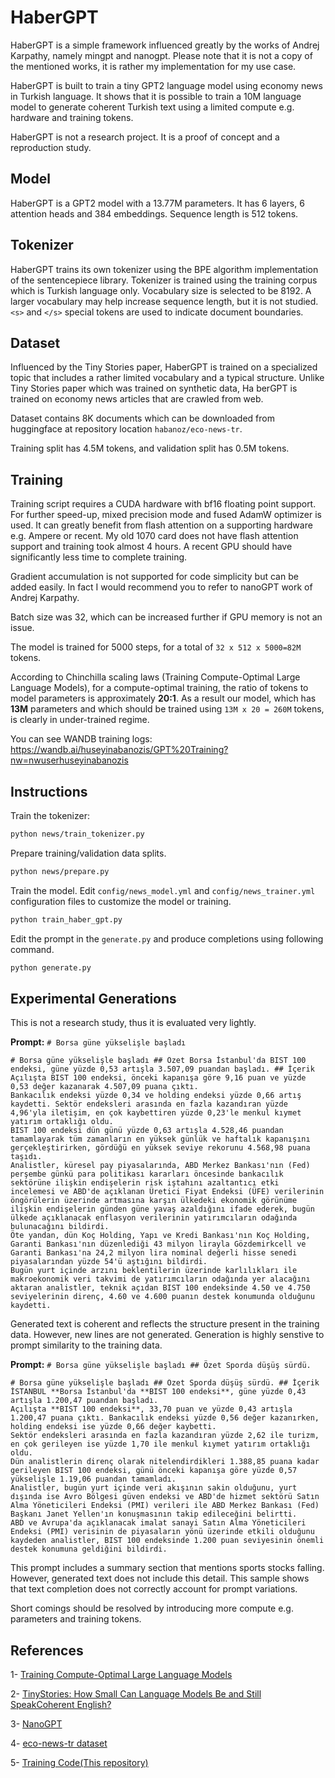 # HaberGPT

HaberGPT is a simple framework influenced greatly by the works of Andrej Karpathy, namely mingpt and nanogpt. Please note that it is not a copy of the mentioned works, it is rather my implementation for my use case. 

HaberGPT is built to train a tiny GPT2 language model using economy news in Turkish language. It shows that it is possible to train a 10M language model to generate coherent Turkish text using a limited compute e.g. hardware and training tokens.

HaberGPT is not a research project. It is a proof of concept and a reproduction study. 

## Model

HaberGPT is a GPT2 model with a 13.77M parameters. It has 6 layers, 6 attention heads and 384 embeddings. Sequence length is 512 tokens.

## Tokenizer

HaberGPT trains its own tokenizer using the BPE algorithm implementation of the sentencepiece library. Tokenizer is trained using the training corpus which is Turkish language only. Vocabulary size is selected to be 8192. A larger vocabulary may help increase sequence length, but it is not studied. `<s>` and `</s>` special tokens are used to indicate document boundaries.  

## Dataset

Influenced by the Tiny Stories paper, HaberGPT is trained on a specialized topic that includes a rather limited vocabulary and a typical structure. Unlike Tiny Stories paper which was trained on synthetic data, Ha
berGPT is trained on economy news articles that are crawled from web. 

Dataset contains 8K documents which can be downloaded from huggingface at repository location `habanoz/eco-news-tr`. 

Training split has 4.5M tokens, and validation split has 0.5M tokens. 


## Training

Training script requires a CUDA hardware with bf16 floating point support. For further speed-up, mixed precision mode and fused AdamW optimizer is used. It can greatly benefit from flash attention on a supporting hardware e.g. Ampere or recent. My old 1070 card does not have flash attention support and training took almost 4 hours. A recent GPU should have significantly less time to complete training. 

Gradient accumulation is not supported for code simplicity but can be added easily. In fact I would recommend you to refer to nanoGPT work of Andrej Karpathy.

Batch size was 32, which can be increased further if GPU memory is not an issue. 

The model is trained for 5000 steps, for a total of `32 x 512 x 5000=82M` tokens. 

According to Chinchilla scaling laws (Training Compute-Optimal Large Language Models), for a compute-optimal training, the ratio of tokens to model parameters is approximately **20:1**. As a result our model, which has **13M** parameters and which should be trained using `13M x 20 = 260M` tokens, is clearly in under-trained regime. 

You can see WANDB training logs:
https://wandb.ai/huseyinabanozis/GPT%20Training?nw=nwuserhuseyinabanozis


## Instructions

Train the tokenizer:

```bash
python news/train_tokenizer.py
```

Prepare training/validation data splits.

```bash
python news/prepare.py
```

Train the model. Edit `config/news_model.yml` and `config/news_trainer.yml` configuration files to customize the model or training.

```bash
python train_haber_gpt.py
```

Edit the prompt in the `generate.py` and produce completions using following command.
```bash
python generate.py
```

## Experimental Generations

This is not a research study, thus it is evaluated very lightly.

**Prompt:** `# Borsa güne yükselişle başladı`
```
# Borsa güne yükselişle başladı ## Özet Borsa İstanbul'da BIST 100 endeksi, güne yüzde 0,53 artışla 3.507,09 puandan başladı. ## İçerik Açılışta BIST 100 endeksi, önceki kapanışa göre 9,16 puan ve yüzde 0,53 değer kazanarak 4.507,09 puana çıktı. 
Bankacılık endeksi yüzde 0,34 ve holding endeksi yüzde 0,66 artış kaydetti. Sektör endeksleri arasında en fazla kazandıran yüzde 4,96'yla iletişim, en çok kaybettiren yüzde 0,23'le menkul kıymet yatırım ortaklığı oldu. 
BIST 100 endeksi dün günü yüzde 0,63 artışla 4.528,46 puandan tamamlayarak tüm zamanların en yüksek günlük ve haftalık kapanışını gerçekleştirirken, gördüğü en yüksek seviye rekorunu 4.568,98 puana taşıdı. 
Analistler, küresel pay piyasalarında, ABD Merkez Bankası'nın (Fed) perşembe günkü para politikası kararları öncesinde bankacılık sektörüne ilişkin endişelerin risk iştahını azaltantıcı etki incelemesi ve ABD'de açıklanan Üretici Fiyat Endeksi (ÜFE) verilerinin öngörülerin üzerinde artmasına karşın ülkedeki ekonomik görünüme ilişkin endişelerin günden güne yavaş azaldığını ifade ederek, bugün ülkede açıklanacak enflasyon verilerinin yatırımcıların odağında bulunacağını bildirdi. 
Öte yandan, dün Koç Holding, Yapı ve Kredi Bankası'nın Koç Holding, Garanti Bankası'nın düzenlediği 43 milyon lirayla Gözdemirkcell ve Garanti Bankası'na 24,2 milyon lira nominal değerli hisse senedi piyasalarından yüzde 54'ü aştığını bildirdi. 
Bugün yurt içinde arzını beklentilerin üzerinde karlılıkları ile makroekonomik veri takvimi de yatırımcıların odağında yer alacağını aktaran analistler, teknik açıdan BIST 100 endeksinde 4.50 ve 4.750 seviyelerinin direnç, 4.60 ve 4.600 puanın destek konumunda olduğunu kaydetti.
```

Generated text is coherent and reflects the structure present in the training data. However, new lines are not generated. Generation is highly senstive to prompt similarity to the training data.


**Prompt:** `# Borsa güne yükselişle başladı ## Özet Sporda düşüş sürdü.`
```
# Borsa güne yükselişle başladı ## Özet Sporda düşüş sürdü. ## İçerik İSTANBUL **Borsa İstanbul'da **BIST 100 endeksi**, güne yüzde 0,43 artışla 1.200,47 puandan başladı. 
Açılışta **BIST 100 endeksi**, 33,70 puan ve yüzde 0,43 artışla 1.200,47 puana çıktı. Bankacılık endeksi yüzde 0,56 değer kazanırken, holding endeksi ise yüzde 0,66 değer kaybetti. 
Sektör endeksleri arasında en fazla kazandıran yüzde 2,62 ile turizm, en çok gerileyen ise yüzde 1,70 ile menkul kıymet yatırım ortaklığı oldu. 
Dün analistlerin direnç olarak nitelendirdikleri 1.388,85 puana kadar gerileyen BIST 100 endeksi, günü önceki kapanışa göre yüzde 0,57 yükselişle 1.19,06 puandan tamamladı. 
Analistler, bugün yurt içinde veri akışının sakin olduğunu, yurt dışında ise Avro Bölgesi güven endeksi ve ABD'de hizmet sektörü Satın Alma Yöneticileri Endeksi (PMI) verileri ile ABD Merkez Bankası (Fed) Başkanı Janet Yellen'ın konuşmasının takip edileceğini belirtti. 
ABD ve Avrupa'da açıklanacak imalat sanayi Satın Alma Yöneticileri Endeksi (PMI) verisinin de piyasaların yönü üzerinde etkili olduğunu kaydeden analistler, BIST 100 endeksinde 1.200 puan seviyesinin önemli destek konumuna geldiğini bildirdi.
```

This prompt includes a summary section that mentions sports stocks falling. However, generated text does not include this detail. This sample shows that text completion does not correctly account for prompt variations. 

Short comings should be resolved by introducing more compute e.g. parameters and training tokens.

## References

1- [Training Compute-Optimal Large Language Models](https://arxiv.org/pdf/2203.15556)

2- [TinyStories: How Small Can Language Models Be and Still SpeakCoherent English?](https://arxiv.org/pdf/2305.07759)

3- [NanoGPT](https://github.com/karpathy/nanoGPT)

4- [eco-news-tr dataset](https://huggingface.co/datasets/habanoz/eco-news-tr)

5- [Training Code(This repository)](https://github.com/habanoz/haber-gpt)
